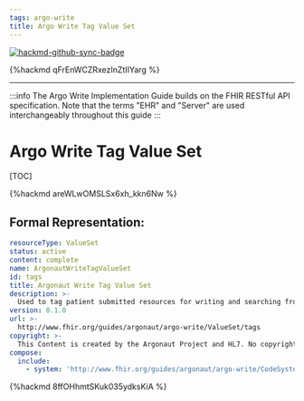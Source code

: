 ```yaml
---
tags: argo-write
title: Argo Write Tag Value Set
---
```


[![hackmd-github-sync-badge](https://hackmd.io/rNeFJvrpTiWifNNjDElxYA/badge)](https://hackmd.io/rNeFJvrpTiWifNNjDElxYA)


{%hackmd qFrEnWCZRxezInZtIIYarg %}

---

:::info
The Argo Write Implementation Guide builds on the FHIR RESTful API specification. Note that the terms "EHR" and "Server" are used interchangeably throughout this guide
:::

# Argo Write Tag Value Set

[TOC]

<!-- Enter your content here -->

  {%hackmd  areWLwOMSLSx6xh_kkn6Nw %}

## Formal Representation:
~~~yaml
resourceType: ValueSet
status: active
content: complete
name: ArgonautWriteTagValueSet
id: tags
title: Argonaut Write Tag Value Set
description: >-
  Used to tag patient submitted resources for writing and searching from EHRs
version: 0.1.0
url: >-
  http://www.fhir.org/guides/argonaut/argo-write/ValueSet/tags
copyright: >-
  This Content is created by the Argonaut Project and HL7. No copyright acknowledgement is needed, nor are there any license terms to adhere to.
compose:
  include:
    - system: 'http://www.fhir.org/guides/argonaut/argo-write/CodeSystem/tags'
~~~

{%hackmd 8ffOHhmtSKuk035ydksKiA %}
